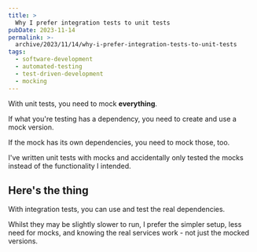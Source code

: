 ```yaml
---
title: >
  Why I prefer integration tests to unit tests
pubDate: 2023-11-14
permalink: >-
  archive/2023/11/14/why-i-prefer-integration-tests-to-unit-tests
tags:
  - software-development
  - automated-testing
  - test-driven-development
  - mocking
---
```


With unit tests, you need to mock __everything__.

If what you're testing has a dependency, you need to create and use a mock version.

If the mock has its own dependencies, you need to mock those, too.

I've written unit tests with mocks and accidentally only tested the mocks instead of the functionality I intended.

## Here's the thing

With integration tests, you can use and test the real dependencies.

Whilst they may be slightly slower to run, I prefer the simpler setup, less need for mocks, and knowing the real services work - not just the mocked versions.
